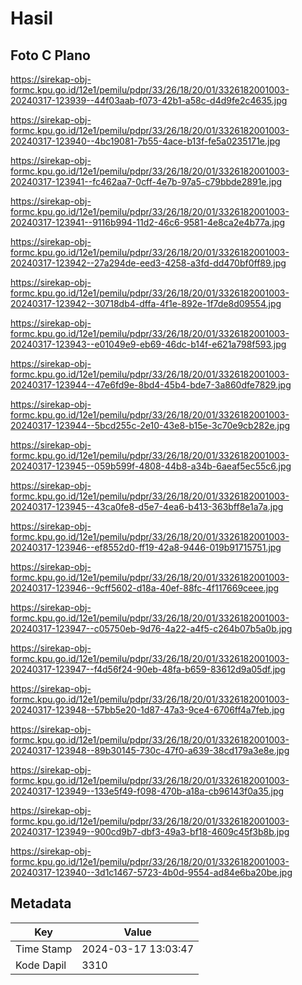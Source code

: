 # Hasil

## Foto C Plano

https://sirekap-obj-formc.kpu.go.id/12e1/pemilu/pdpr/33/26/18/20/01/3326182001003-20240317-123939--44f03aab-f073-42b1-a58c-d4d9fe2c4635.jpg

https://sirekap-obj-formc.kpu.go.id/12e1/pemilu/pdpr/33/26/18/20/01/3326182001003-20240317-123940--4bc19081-7b55-4ace-b13f-fe5a0235171e.jpg

https://sirekap-obj-formc.kpu.go.id/12e1/pemilu/pdpr/33/26/18/20/01/3326182001003-20240317-123941--fc462aa7-0cff-4e7b-97a5-c79bbde2891e.jpg

https://sirekap-obj-formc.kpu.go.id/12e1/pemilu/pdpr/33/26/18/20/01/3326182001003-20240317-123941--9116b994-11d2-46c6-9581-4e8ca2e4b77a.jpg

https://sirekap-obj-formc.kpu.go.id/12e1/pemilu/pdpr/33/26/18/20/01/3326182001003-20240317-123942--27a294de-eed3-4258-a3fd-dd470bf0ff89.jpg

https://sirekap-obj-formc.kpu.go.id/12e1/pemilu/pdpr/33/26/18/20/01/3326182001003-20240317-123942--30718db4-dffa-4f1e-892e-1f7de8d09554.jpg

https://sirekap-obj-formc.kpu.go.id/12e1/pemilu/pdpr/33/26/18/20/01/3326182001003-20240317-123943--e01049e9-eb69-46dc-b14f-e621a798f593.jpg

https://sirekap-obj-formc.kpu.go.id/12e1/pemilu/pdpr/33/26/18/20/01/3326182001003-20240317-123944--47e6fd9e-8bd4-45b4-bde7-3a860dfe7829.jpg

https://sirekap-obj-formc.kpu.go.id/12e1/pemilu/pdpr/33/26/18/20/01/3326182001003-20240317-123944--5bcd255c-2e10-43e8-b15e-3c70e9cb282e.jpg

https://sirekap-obj-formc.kpu.go.id/12e1/pemilu/pdpr/33/26/18/20/01/3326182001003-20240317-123945--059b599f-4808-44b8-a34b-6aeaf5ec55c6.jpg

https://sirekap-obj-formc.kpu.go.id/12e1/pemilu/pdpr/33/26/18/20/01/3326182001003-20240317-123945--43ca0fe8-d5e7-4ea6-b413-363bff8e1a7a.jpg

https://sirekap-obj-formc.kpu.go.id/12e1/pemilu/pdpr/33/26/18/20/01/3326182001003-20240317-123946--ef8552d0-ff19-42a8-9446-019b91715751.jpg

https://sirekap-obj-formc.kpu.go.id/12e1/pemilu/pdpr/33/26/18/20/01/3326182001003-20240317-123946--9cff5602-d18a-40ef-88fc-4f117669ceee.jpg

https://sirekap-obj-formc.kpu.go.id/12e1/pemilu/pdpr/33/26/18/20/01/3326182001003-20240317-123947--c05750eb-9d76-4a22-a4f5-c264b07b5a0b.jpg

https://sirekap-obj-formc.kpu.go.id/12e1/pemilu/pdpr/33/26/18/20/01/3326182001003-20240317-123947--f4d56f24-90eb-48fa-b659-83612d9a05df.jpg

https://sirekap-obj-formc.kpu.go.id/12e1/pemilu/pdpr/33/26/18/20/01/3326182001003-20240317-123948--57bb5e20-1d87-47a3-9ce4-6706ff4a7feb.jpg

https://sirekap-obj-formc.kpu.go.id/12e1/pemilu/pdpr/33/26/18/20/01/3326182001003-20240317-123948--89b30145-730c-47f0-a639-38cd179a3e8e.jpg

https://sirekap-obj-formc.kpu.go.id/12e1/pemilu/pdpr/33/26/18/20/01/3326182001003-20240317-123949--133e5f49-f098-470b-a18a-cb96143f0a35.jpg

https://sirekap-obj-formc.kpu.go.id/12e1/pemilu/pdpr/33/26/18/20/01/3326182001003-20240317-123949--900cd9b7-dbf3-49a3-bf18-4609c45f3b8b.jpg

https://sirekap-obj-formc.kpu.go.id/12e1/pemilu/pdpr/33/26/18/20/01/3326182001003-20240317-123940--3d1c1467-5723-4b0d-9554-ad84e6ba20be.jpg


## Metadata

| Key        | Value               |
| ---------- | ------------------- |
| Time Stamp | 2024-03-17 13:03:47 |
| Kode Dapil | 3310                |



